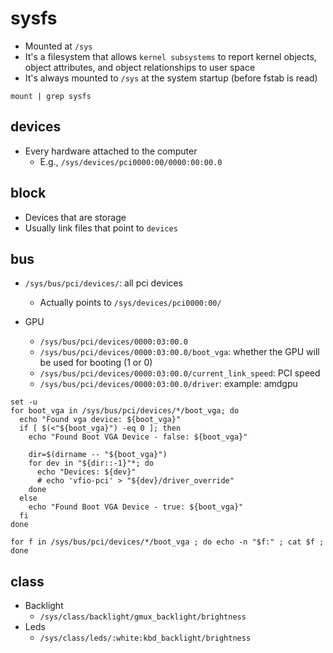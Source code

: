 # sysfs

- Mounted at `/sys`
- It's a filesystem that allows `kernel subsystems` to report kernel objects, object attributes, and object relationships to user space
- It's always mounted to `/sys` at the system startup (before fstab is read)

```shell
mount | grep sysfs
```

## devices

- Every hardware attached to the computer
  - E.g., `/sys/devices/pci0000:00/0000:00:00.0`

## block

- Devices that are storage
- Usually link files that point to `devices`

## bus

- `/sys/bus/pci/devices/`: all pci devices

  - Actually points to `/sys/devices/pci0000:00/`

- GPU
  - `/sys/bus/pci/devices/0000:03:00.0`
  - `/sys/bus/pci/devices/0000:03:00.0/boot_vga`: whether the GPU will be used for booting (1 or 0)
  - `/sys/bus/pci/devices/0000:03:00.0/current_link_speed`: PCI speed
  - `/sys/bus/pci/devices/0000:03:00.0/driver`: example: amdgpu

```shell
set -u
for boot_vga in /sys/bus/pci/devices/*/boot_vga; do
  echo "Found vga device: ${boot_vga}"
  if [ $(<"${boot_vga}") -eq 0 ]; then
    echo "Found Boot VGA Device - false: ${boot_vga}"

    dir=$(dirname -- "${boot_vga}")
    for dev in "${dir::-1}"*; do
      echo "Devices: ${dev}"
      # echo 'vfio-pci' > "${dev}/driver_override"
    done
  else
    echo "Found Boot VGA Device - true: ${boot_vga}"
  fi
done

for f in /sys/bus/pci/devices/*/boot_vga ; do echo -n "$f:" ; cat $f ; done
```

## class

- Backlight
  - `/sys/class/backlight/gmux_backlight/brightness`
- Leds
  - `/sys/class/leds/:white:kbd_backlight/brightness`
